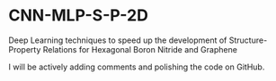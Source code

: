 # CNN-MLP-S-P-2D
Deep Learning techniques to speed up the development of Structure-Property Relations for  Hexagonal Boron Nitride and Graphene

 I will be actively adding comments and polishing the code on GitHub.
